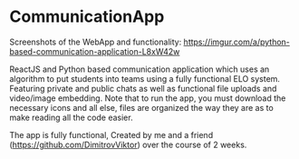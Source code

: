 # CommunicationApp
Screenshots of the WebApp and functionality:
https://imgur.com/a/python-based-communication-application-L8xW42w

ReactJS and Python based communication application which uses an algorithm to put students into teams using a fully functional ELO system. Featuring private and public chats as well as functional file uploads and video/image embedding.
Note that to run the app, you must download the necessary icons and all else, files are organized the way they are as to make reading all the code easier.

The app is fully functional, 
Created by me and a friend (https://github.com/DimitrovViktor) over the course of 2 weeks.
